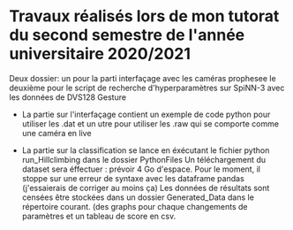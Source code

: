 # Travaux réalisés lors de mon tutorat du second semestre de l'année universitaire 2020/2021

Deux dossier: un pour la parti interfaçage avec les caméras prophesee
              le deuxième pour le script de recherche d'hyperparamètres sur SpiNN-3 avec les données de DVS128 Gesture
                
- La partie sur l'interfaçage contient un exemple de code python pour utiliser les .dat et un utre pour utiliser les .raw qui se comporte comme une caméra en live


- La partie sur la classification se lance en éxécutant le fichier python run_Hillclimbing dans le dossier PythonFiles
   Un téléchargement du dataset sera éffectuer : prévoir 4 Go d'espace.
   Pour le moment, il stoppe sur une erreur de syntaxe avec les dataframe pandas (j'essaierais de corriger au moins ça)
   Les données de résultats sont censées être stockées dans un dossier Generated_Data dans le répertoire courant. (des graphs pour chaque changements de paramètres et un tableau de score en csv.
   
